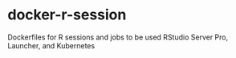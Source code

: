 # docker-r-session
Dockerfiles for R sessions and jobs to be used RStudio Server Pro, Launcher, and Kubernetes
